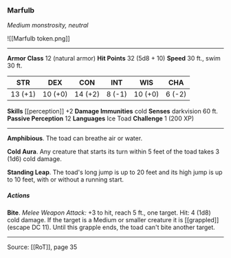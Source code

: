 ### Marfulb
_Medium monstrosity, neutral_

![[Marfulb token.png]]


---

**Armor Class** 12 (natural armor)
**Hit Points** 32 (5d8 + 10)
**Speed** 30 ft., swim 30 ft.

| STR     | DEX     | CON     | INT     | WIS     | CHA     |
|---------|---------|---------|---------|---------|---------|
| 13 (+1) | 10 (+0) | 14 (+2) | 8 (-1) | 10 (+0) | 6 (-2) |

**Skills** [[perception]] +2
**Damage Immunities** cold
**Senses** darkvision 60 ft.
**Passive Perception** 12
**Languages** Ice Toad
**Challenge** 1 (200 XP)

---

**Amphibious**. The toad can breathe air or water.

**Cold Aura**. Any creature that starts its turn within 5 feet of the toad takes 3 (1d6) cold damage.

**Standing Leap**. The toad's long jump is up to 20 feet and its high jump is up to 10 feet, with or without a running start.

##### Actions
**Bite**. _Melee Weapon Attack:_ +3 to hit, reach 5 ft., one target. Hit: 4 (1d8) cold damage. If the target is a Medium or smaller creature it is [[grappled]] (escape DC 11). Until this grapple ends, the toad can't bite another target.


---

Source: [[RoT]], page 35